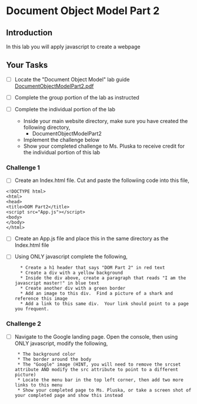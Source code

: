 # Document Object Model Part 2

## Introduction
In this lab you will apply javascript to create a webpage

## Your Tasks

- [ ] Locate the "Document Object Model" lab guide [DocumentObjectModelPart2.pdf](DocumentObjectModelPart2.pdf)

- [ ] Complete the group portion of the lab as instructed

- [ ] Complete the individual portion of the lab

	* Inside your main website directory, make sure you have created the following directory, 
		- DocumentObjectModelPart2
	* Implement the challenge below
	* Show your completed challenge to Ms. Pluska to receive credit for the individual portion of this lab

### Challenge 1

- [ ] Create an Index.html file.  Cut and paste the followiing code into this file, 

```
<!DOCTYPE html>
<html>
<head>
<title>DOM Part2</title>
<script src="App.js"></script>
<body>
</body>
</html>
```

- [ ] Create an App.js file and place this in the same directory as the Index.html file
- [ ] Using ONLY javascript complete the following, 

		* Create a h1 header that says "DOM Part 2" in red text
		* Create a div with a yellow background
		* Inside the div above, create a paragraph that reads "I am the javascript master!" in blue text
		* Create another div with a green border
		* Add an image to this div.  Find a picture of a shark and reference this image
		* Add a link to this same div.  Your link should point to a page you frequent.  

### Challenge 2

- [ ]  Navigate to the Google landing page.  Open the console, then using ONLY javascript, modify the following, 

		* The background color
		* The border around the body
		* The "Google" image (HINT, you will need to remove the srcset attribute AND modify the src attribute to point to a different picture)
		* Locate the menu bar in the top left corner, then add two more links to this menu
		* Show your completed page to Ms. Pluska, or take a screen shot of your completed page and show this instead
		











